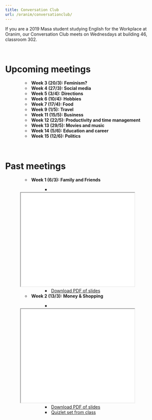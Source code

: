 ```yaml
---
title: Conversation Club
url: /oranim/conversationclub/
---
```


If you are a 2019 Masa student studying English for the Workplace at Oranim, our Conversation Club meets on Wednesdays at building 46, classroom 302.

<br />

# Upcoming meetings

<ul style="text-indent:40px; list-style: circle inside;">
  <li><strong>Week 3 (20/3): Feminism?</strong></li>
  <li><strong>Week 4 (27/3): Social media</strong></li>
  <li><strong>Week 5 (3/4): Directions</strong></li>
  <li><strong>Week 6 (10/4): Hobbies</strong></li>
  <li><strong>Week 7 (17/4): Food</strong></li>
  <li><strong>Week 9 (1/5): Travel</strong></li>
  <li><strong>Week 11 (15/5): Business</strong></li>
  <li><strong>Week 12 (22/5): Productivity and time management</strong></li>
  <li><strong>Week 13 (29/5): Movies and music</strong></li>
  <li><strong>Week 14 (5/6): Education and career</strong></li>
  <li><strong>Week 15 (12/6): Politics</strong></li>
</ul>

<br />

# Past meetings

<ul style="text-indent:40px; list-style: circle inside;">
  <li><strong>Week 1 (6/3): Family and Friends</strong></li>
    <ul style="text-indent:80px; list-style: square inside;">
      <li>
        <iframe src="/presentations/conversationclub/1-family-and-friends.pdf" width="80%" height="300em"></iframe>
      </li>
      <li><a href="/presentations/conversationclub/1-family-and-friends.pdf">Download PDF of slides</a></li>
    </ul>
  <li><strong>Week 2 (13/3): Money & Shopping</strong></li>
    <ul style="text-indent:80px; list-style: square inside;">
      <li>
        <iframe src="/presentations/conversationclub/2-money-and-shopping.pdf" width="80%" height="300em"></iframe>
      </li>
      <li><a href="/presentations/conversationclub/2-money-and-shopping.pdf">Download PDF of slides</a></li>
      <li><a href="https://quizlet.com/_6ai8dz">Quizlet set from class</a></li>
    </ul>
</ul>

